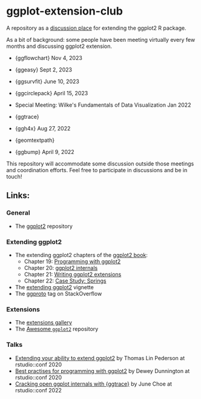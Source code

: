 # ggplot-extension-club

A repository as a [discussion place](https://github.com/teunbrand/ggplot-extension-club/discussions) for extending the ggplot2 R package. 

As a bit of background: some people have been meeting virtually every few months and discussing ggplot2 extension. 


- {ggflowchart} Nov 4, 2023
- {ggeasy} Sept 2, 2023
- {ggsurvfit}   June 10, 2023
- {ggcirclepack} April 15, 2023
- Special Meeting: Wilke's Fundamentals of Data Visualization Jan 2022

- {ggtrace}
- {ggh4x} Aug 27, 2022 
- {geomtextpath}
- {ggbump} April 9, 2022





This repository will accommodate some discussion outside those meetings and coordination efforts.  Feel free to participate in discussions and be in touch!




## Links:

### General

* The [ggplot2](https://github.com/tidyverse/ggplot2) repository

### Extending ggplot2

* The extending ggplot2 chapters of the [ggplot2 book](https://ggplot2-book.org/):
  * Chapter 19: [Programming with ggplot2](https://ggplot2-book.org/programming.html)
  * Chapter 20: [ggplot2 internals](https://ggplot2-book.org/internals.html)
  * Chapter 21: [Writing ggplot2 extensions](https://ggplot2-book.org/extensions.html)
  * Chapter 22: [Case Study: Springs](https://ggplot2-book.org/spring1.html)
* The [extending ggplot2](https://ggplot2.tidyverse.org/articles/extending-ggplot2.html) vignette
* The [ggproto](https://stackoverflow.com/questions/tagged/ggproto) tag on StackOverflow

### Extensions

* The [extensions gallery](https://exts.ggplot2.tidyverse.org/gallery/)
* The [Awesome `ggplot2`](https://github.com/erikgahner/awesome-ggplot2) repository

### Talks

* [Extending your ability to extend ggplot2](https://www.rstudio.com/resources/rstudioconf-2020/extending-your-ability-to-extend-ggplot2/) by Thomas Lin Pederson at rstudio::conf 2020
* [Best practises for programming with ggplot2](https://www.rstudio.com/resources/rstudioconf-2020/best-practices-for-programming-with-ggplot2/) by Dewey Dunnington at rstudio::conf 2020
* [Cracking open ggplot internals with {ggtrace}](https://www.rstudio.com/resources/rstudioconf-2020/best-practices-for-programming-with-ggplot2/) by June Choe at rstudio::conf 2022
